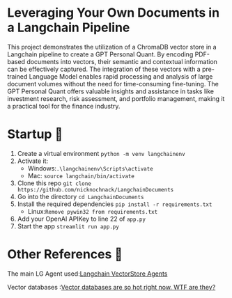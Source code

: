 # Leveraging Your Own Documents in a Langchain Pipeline
This project demonstrates the utilization of a ChromaDB vector store in a Langchain pipeline to create a GPT Personal Quant. By encoding PDF-based documents into vectors, their semantic and contextual information can be effectively captured. The integration of these vectors with a pre-trained Language Model enables rapid processing and analysis of large document volumes without the need for time-consuming fine-tuning. The GPT Personal Quant offers valuable insights and assistance in tasks like investment research, risk assessment, and portfolio management, making it a practical tool for the finance industry.



# Startup 🚀
1. Create a virtual environment `python -m venv langchainenv`
2. Activate it: 
   - Windows:`.\langchainenv\Scripts\activate`
   - Mac: `source langchain/bin/activate`
3. Clone this repo `git clone https://github.com/nicknochnack/LangchainDocuments`
4. Go into the directory `cd LangchainDocuments`
5. Install the required dependencies `pip install -r requirements.txt`
   - Linux:`Remove pywin32 from requirements.txt`
6. Add your OpenAI APIKey to line 22 of `app.py`
7. Start the app `streamlit run app.py`  


# Other References 🔗
<p>The main LG Agent used:<a href="https://python.langchain.com/en/latest/modules/agents/toolkits/examples/vectorstore.html">Langchain VectorStore Agents
</a></p>

<p>Vector databases :<a href="https://www.youtube.com/watch?v=klTvEwg3oJ4">Vector databases are so hot right now. WTF are they?
</a></p>


